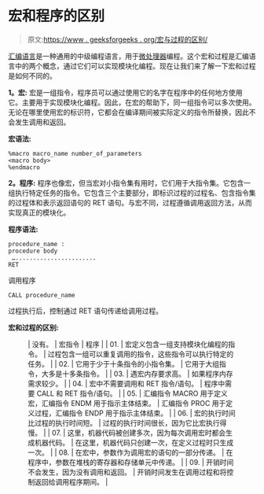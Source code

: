 # 宏和程序的区别

> 原文:[https://www . geeksforgeeks . org/宏与过程的区别/](https://www.geeksforgeeks.org/difference-between-macro-and-procedure/)

[汇编语言](https://www.geeksforgeeks.org/introduction-of-assembler/)是一种通用的中级编程语言，用于[微处理器](https://www.geeksforgeeks.org/introduction-of-microprocessor/)编程。这个宏和过程是汇编语言中的两个概念，通过它们可以实现模块化编程。现在让我们来了解一下宏和过程是如何不同的。

**1。宏:**
宏是一组指令，程序员可以通过使用它的名字在程序中的任何地方使用它。主要用于实现模块化编程。因此，在宏的帮助下，同一组指令可以多次使用。无论在哪里使用宏的标识符，它都会在编译期间被实际定义的指令所替换，因此不会发生调用和返回。

**宏语法:**

```
%macro macro_name number_of_parameters
<macro body>
%endmacro
```

**2。程序:**
程序也像宏，但当宏对小指令集有用时，它们用于大指令集。它包含一组执行特定任务的指令。它包含三个主要部分，即标识过程的过程名、包含指令集的过程体和表示返回语句的 RET 语句。与宏不同，过程遵循调用返回方法，从而实现真正的模块化。

**程序语法:**

```
procedure_name :
procedure body
 ….......................
RET
```

调用程序

```
CALL procedure_name
```

过程执行后，控制通过 RET 语句传递给调用过程。

**宏和过程的区别:**

<figure class="table">

| 没有。 | 宏指令 | 程序 |
| 01. | 宏定义包含一组支持模块化编程的指令。 | 过程包含一组可以重复调用的指令，这些指令可以执行特定的任务。 |
| 02. | 它用于少于十条指令的小指令集。 | 它用于大组指令，大多是十多条指令。 |
| 03. | 遇宏内存要求高。 | 如果程序内存需求较少。 |
| 04. | 宏中不需要调用和 RET 指令/语句。 | 程序中需要 CALL 和 RET 指令/语句。 |
| 05. | 汇编指令 MACRO 用于定义宏，汇编指令 ENDM 用于指示主体结束。 | 汇编指令 PROC 用于定义过程，汇编指令 ENDP 用于指示主体结束。 |
| 06. | 宏的执行时间比过程的执行时间短。 | 过程的执行时间很长，因为它比宏执行得慢。 |
| 07. | 这里，机器代码被创建多次，因为每次调用宏时都会生成机器代码。 | 在这里，机器代码只创建一次，在定义过程时只生成一次。 |
| 08. | 在宏中，参数作为调用宏的语句的一部分传递。 | 在程序中，参数在堆栈的寄存器和存储单元中传递。 |
| 09. | 开销时间不会发生，因为没有调用和返回。 | 开销时间发生在调用过程和将控制返回给调用程序期间。 |

</figure>